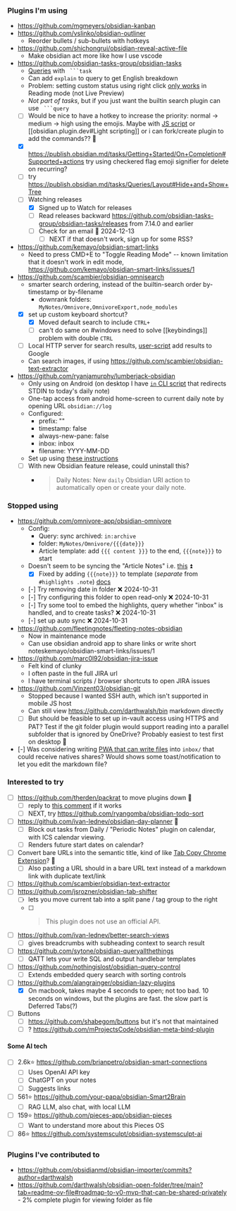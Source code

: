 ### Plugins I'm using
- https://github.com/mgmeyers/obsidian-kanban
- https://github.com/vslinko/obsidian-outliner
    - Reorder bullets / sub-bullets with hotkeys
- https://github.com/shichongrui/obsidian-reveal-active-file
    - Make obsidian act more like how I use vscode
- https://github.com/obsidian-tasks-group/obsidian-tasks
    - [Queries](https://publish.obsidian.md/tasks/Queries/About+Queries) with ```` ```task````
    - Can add `explain` to query to get English breakdown
    - Problem: setting custom status using right click [only works](https://publish.obsidian.md/tasks/Editing/Toggling+and+Editing+Statuses#'Change+task+status'+context+menu) in Reading mode (not Live Preview)
    - *Not part of tasks*, but if you just want the builtin search plugin can use ```` ```query````
    - [ ] Would be nice to have a hotkey to increase the priority: normal -> medium -> high using the emojis. Maybe with [JS script](https://github.com/eoureo/obsidian-runjs) or [[obsidian.plugin.dev#Light scripting]] or i can fork/create plugin to add the commands?? 🔼 
    - [x] https://publish.obsidian.md/tasks/Getting+Started/On+Completion#Supported+actions try using checkered flag emoji signifier for delete on recurring?
	- [ ] try https://publish.obsidian.md/tasks/Queries/Layout#Hide+and+Show+Tree
    - [ ] Watching releases
		- [x] Signed up to Watch for releases
		- [ ] Read releases backward https://github.com/obsidian-tasks-group/obsidian-tasks/releases from 7.14.0 and earlier
		- [ ] Check for an email 🛫 2024-12-13 
		    - [ ] NEXT if that doesn't work, sign up for some RSS?
- https://github.com/kemayo/obsidian-smart-links
    - Need to press CMD+E to "Toggle Reading Mode" -- known limitation that it doesn't work in edit mode,  https://github.com/kemayo/obsidian-smart-links/issues/1
- https://github.com/scambier/obsidian-omnisearch
    - smarter search ordering, instead of the builtin-search order by-timestamp or by-filename
        - downrank folders: `MyNotes/Omnivore,OmnivoreExport,node_modules`
    - [x] set up custom keyboard shortcut?
        - [x] Moved default search to include `CTRL+`
        - [ ] can't do same on #windows need to solve [[keybindings]] problem with double `CTRL` 
    - [ ] Local HTTP server for search results, [user-script](https://publish.obsidian.md/omnisearch/Inject+Omnisearch+results+into+your+search+engine) add results to Google
    - Can search images, if using https://github.com/scambier/obsidian-text-extractor
- https://github.com/ryanjamurphy/lumberjack-obsidian
    - Only using on Android (on desktop I have [`in` CLI script](../in.ps1) that redirects STDIN to today's daily note)
    - One-tap access from android home-screen to current daily note by opening URL `obsidian://log`
    - Configured:
        - prefix: ""
        - timestamp: false
        - always-new-pane: false
        - inbox: inbox
        - filename: YYYY-MM-DD
	- Set up using [these instructions](https://github.com/ryanjamurphy/lumberjack-obsidian/pull/17/files)
	- [ ] With new Obsidian feature release, could uninstall this?
		- >Daily Notes: New `daily` Obsidian URI action to automatically open or create your daily note.
### Stopped using
- https://github.com/omnivore-app/obsidian-omnivore
    - Config: 
        - Query: sync archived: `in:archive`
        - folder: `MyNotes/Omnivore/{{{date}}}`
        - Article template: add `{{{ content }}}` to the end, `{{{note}}}` to start
    - Doesn't seem to be syncing the "Article Notes" i.e. [this](https://omnivore.app/me/mkdocs-linkcheck-py-pi-19230563b36) ⏫
        - [x] Fixed by adding `{{{note}}}` to template (*separate* from `#highlights .note`) [docs](https://docs.omnivore.app/integrations/obsidian.html#sync-all-the-items-into-a-single-note)
    - [-] Try removing date in folder ❌ 2024-10-31
    - [-] Try configuring this folder to open read-only ❌ 2024-10-31
    - [-] Try some tool to embed the highlights, query whether "inbox" is handled, and to create tasks? ❌ 2024-10-31
    - [-] set up auto sync ❌ 2024-10-31
- https://github.com/fleetingnotes/fleeting-notes-obsidian
    - Now in maintenance mode
    - Can use obsidian android app to share links or write short noteskemayo/obsidian-smart-links/issues/1
- https://github.com/marc0l92/obsidian-jira-issue
    - Felt kind of clunky
    - I often paste in the full JIRA url
    - I have terminal scripts / browser shortcuts to open JIRA issues
- https://github.com/Vinzent03/obsidian-git
	- Stopped because I wanted SSH auth, which isn't supported in mobile JS host
	- Can still view https://github.com/darthwalsh/bin markdown directly
	- [ ] But should be feasible to set up in-vault access using HTTPS and PAT? Test if the git folder plugin would support reading into a parallel subfolder that is ignored by OneDrive? Probably easiest to test first on desktop 🔼 
- [-] Was considering writing [PWA that can write files](https://whatpwacando.today/file-system/) into `inbox/` that could receive natives shares? Would shows some toast/notification to let you edit the markdown file?

### Interested to try
- [ ] https://github.com/therden/packrat to move plugins down 🔼 
	- [ ] reply to [this comment](https://www.reddit.com/r/ObsidianMD/comments/19aed04/comment/lnkpnmm/) if it works
	- [ ] NEXT, try https://github.com/ryangomba/obsidian-todo-sort
- [ ] https://github.com/ivan-lednev/obsidian-day-planner 🔼 
	- [ ] Block out tasks from Daily / "Periodic Notes" plugin on calendar, with ICS calendar viewing.
	- [ ] Renders future start dates on calendar?
- [ ] Convert bare URLs into the semantic title, kind of like [Tab Copy Chrome Extension](https://chromewebstore.google.com/detail/tab-copy/micdllihgoppmejpecmkilggmaagfdmb)? 🔼 
	- [ ] Also pasting a URL should in a bare URL text instead of a markdown link with duplicate text/link
- [ ] https://github.com/scambier/obsidian-text-extractor
- [ ] https://github.com/jsrozner/obsidian-tab-shifter
	- [ ] lets you move current tab into a split pane / tag group to the right
	- [ ] >This plugin does not use an official API.
- [ ] https://github.com/ivan-lednev/better-search-views
	- [ ] gives breadcrumbs with subheading context to search result
- [ ] https://github.com/sytone/obsidian-queryallthethings
	- [ ] QATT lets your write SQL and output handlebar templates
- [ ] https://github.com/nothingislost/obsidian-query-control
    - [ ] Extends embedded query search with sorting controls
- [ ] https://github.com/alangrainger/obsidian-lazy-plugins
	- [x] On macbook, takes maybe 4 seconds to open; not too bad. 10 seconds on windows, but the plugins are fast. the slow part is Deferred Tabs(?)
- [ ] Buttons
	- [ ] https://github.com/shabegom/buttons but it's not that maintained
	- [ ] ? https://github.com/mProjectsCode/obsidian-meta-bind-plugin

#### Some AI tech
- [ ] 2.6k⭐️ https://github.com/brianpetro/obsidian-smart-connections
    - [ ] Uses OpenAI API key
    - [ ] ChatGPT on your notes
    - [ ] Suggests links
- [ ] 561⭐️ https://github.com/your-papa/obsidian-Smart2Brain
    - [ ] RAG LLM, also chat, with local LLM
- [ ] 159⭐️ https://github.com/pieces-app/obsidian-pieces
    - [ ] Want to understand more about this Pieces OS
- [ ] 86⭐️ https://github.com/systemsculpt/obsidian-systemsculpt-ai

### Plugins I've contributed to
- https://github.com/obsidianmd/obsidian-importer/commits?author=darthwalsh
- https://github.com/darthwalsh/obsidian-open-folder/tree/main?tab=readme-ov-file#roadmap-to-v0-mvp-that-can-be-shared-privately
        - 2% complete plugin for viewing folder as file
